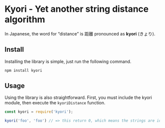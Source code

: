 # Kyori - Yet another string distance algorithm

In Japanese, the word for “distance” is 距離 pronounced as **kyori** (きょり).

## Install

Installing the library is simple, just run the following command.

```bash
npm install kyori
```

## Usage

Using the library is also straightforward. First, you must include the kyori module, then execute the `kyoriDistance` function.

```javascript
const kyori = require('kyori');

kyori('foo', 'foo') // => this return 0, which means the strings are identical
```

